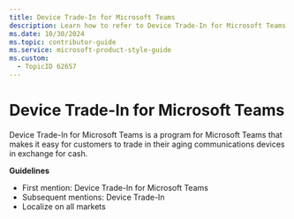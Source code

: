 ```yaml
---
title: Device Trade-In for Microsoft Teams
description: Learn how to refer to Device Trade-In for Microsoft Teams in your content.
ms.date: 10/30/2024
ms.topic: contributor-guide
ms.service: microsoft-product-style-guide
ms.custom:
  - TopicID 62657
---
```



# Device Trade-In for Microsoft Teams

Device Trade-In for Microsoft Teams is a program for Microsoft Teams that makes it easy for customers to trade in their aging communications devices in exchange for cash.

**Guidelines**

- First mention: Device Trade-In for Microsoft Teams  
- Subsequent mentions: Device Trade-In  
- Localize on all markets

  